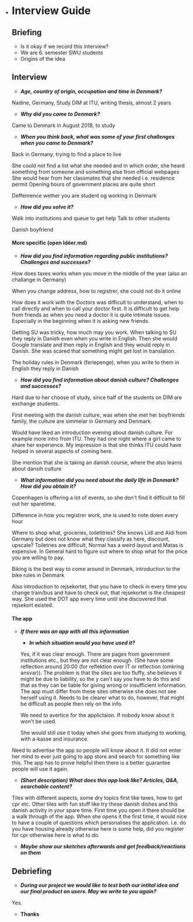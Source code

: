 - # Interview Guide

  ## Briefing 

  - Is it okay if we record this interview?
  - We are 6. semester SWU students
  - Origins of the idea

  ## Interview

  - ***Age, country of origin, occupation and time in Denmark?***

  Nadine, Germany, Study DIM at ITU, writing thesis, almost 2 years

  - ***Why did you come to Denmark?***

  Came to Denmark in August 2018, to study

  - ***When you think back, what was some of your first challenges when you came to Denmark?*** 

  Back in Germany, trying to find a place to live

  She could not find a list what she needed and in which order, she heard something from someone and something else from official webpages
  She would hear from her classmates that she needed i.e. residence permit
  Opening hours of government places are quite short

  Deffenrence wether you are student og working in Denmark

  - ***How did you solve it?***

  Walk into institutions and queue to get help
  Talk to other students

  Danish boyfriend 

  #### More specific (open Idéer.md)

  - ***How did you find information regarding public institutions? Challenges and successes?***

  How does taxes works when you move in the middle of the year (also an challange in Germany)

  When you change address, how to registrer, she could not do it online

  How does it work with the Doctors was difficult to understand, when to call directly and when to call your doctor first. It is difficult to get help from friends as when you need a doctor it is quite intimate issues. Especially in the beginning when it is asking new friends.

  Getting SU was tricky, how much may you work. When talking to SU they reply in Danish even when you write in English. Then she would Google translate and then reply in English and they would reply in Danish. She was scared that something might get lost in translation.

  The holiday rules in Denmark (feriepenge), when you write to them in English they reply in Danish

  - ***How did you find information about danish culture? Challenges and successes?***

  Hard due to her choose of study, since half of the students on DIM are exchange students.

  First meeting with the danish culture, was when she met her boyfriends family, the culture are simmelar in Germany and Denmark.

  Would have liked an introduction evening about danish culture. For example more intro from ITU. They had one night where a girl came to share her experience. My impression is that she thinks ITU could have helped in several aspects of coming here.

  She mention that she is taking an danish course, where the also learns about dansih culture

  - ***What information did you need about the daily life in Denmark? How did you obtain it?***

  Copenhagen is offering a lot of events, so she don't find it difficult to fill out her sparetime.

  Difference in how you registrer work, she is used to note down every hour
  
  Where to shop what, groceries, toiletitries?
  She knows Lidl and Aldi from Germany but does not know what they classify as here, discount, upscale?
 Toiletries are difficult, Normal has a weird layout and Matas is expensive.
  In General hard to figure out where to shop what for the price you are willing to pay.
  
  Biking is the best way to come around in Denmark, introduction to the bike rules in Denmark
  
  Also introduction to rejsekortet, that you have to check in every time you change train/bus and have to check out, that rejsekortet is the cheapest way. She used the DOT app every time until she discovered that rejsekort existed.
  
  #### The app
  
  - ***If there was an app with all this information***
  
    - ***In which situation would you have used it?***
  
    Yes, if it was clear enough. There are pages from government institutions etc., but they are not clear enough. (She have some reflection around 20:00 (for reflektion over IT or reflection (omkring ansvar)). The problem is that the sites are too fluffy, she believes it might be due to liability, so the y can't say you have to do this and that as they can be liable for giving wrong or insufficient information.
  The app must differ from these sites otherwise she does not see herself using it. Needs to be clearer what to do, however, that might be difficult as people then rely on the info.
  
    We need to avertice for the applictaion. If nobody know about it won't be used. 
  
    She would still use it today when she goes from studying to working, with a-kasse and insurance.

   Need to advertise the app so people will know about it. It did not enter her mind to ever just going to app store and search for something like this.
  The app has to prove helpful then there is a better guarantee people will use it again.
  
    - ***(Short description) What does this app look like? Articles, Q&A, searchable content?*** 
  
     Tiles with different aspects, some dry topics first like taxes, how to get cpr etc.
   Other tiles with fun stuff like try these danish dishes and this danish activity in your spare time.
  First time you open it there should be a walk through of the app. When she opens it the first time, it would nice to have a couple of questions which personalises the application. I.e. do you have housing already otherwise here is some help, did you register for cpr otherwise here is what to do.
  
    - ***Maybe show our sketches afterwards and get feedback/reactions on them***
  
  ## Debriefing
  
  - ***During our project we would like to test both our intital idea and our final product on users. May we write to you again?***
  
  Yes.
  
  - **Thanks**